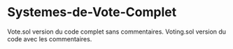 # Systemes-de-Vote-Complet


Vote.sol version du code complet sans commentaires.
Voting.sol version du code avec les commentaires.
